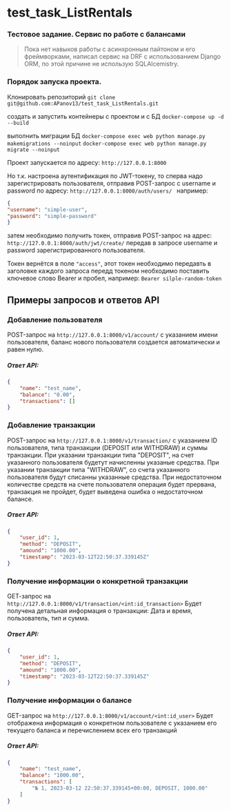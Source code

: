# test_task_ListRentals
### Тестовое задание. Сервис по работе с балансами

> Пока нет навыков работы с асинхронным пайтоном и его фреймворками,
> написал сервис на DRF с использованием Django ORM, 
> по этой причине не использую SQLAlcemistry.

### Порядок запуска проекта.

Клонировать репозиторий 
`git clone git@github.com:APanov13/test_task_ListRentals.git`

создать и запустить контейнеры с проектом и с БД
`docker-compose up -d --build`

выполнить миграции БД
`docker-compose exec web python manage.py makemigrations --noinput`
`docker-compose exec web python manage.py migrate --noinput`

Проект запускается по адресу: `http://127.0.0.1:8000`

Но т.к. настроена аутентификация по JWT-токену, то сперва надо зарегистрировать пользователя, отправив POST-запрос с username и password по адресу: `http://127.0.0.1:8000/auth/users/ `
например: 
```json
{
"username": "simple-user", 
"password": "simple-password"
}
```

затем необходимо получить токен, отправив POST-запрос на адрес: `http://127.0.0.1:8000/auth/jwt/create/` передав в запросе username и password зарегистрированного пользователя.

Токен вернётся в поле `"access"`, этот токен необходимо передавть в заголовке каждого запроса передд токеном необходимо поставить ключевое слово Bearer и пробел, например:
`Bearer silple-random-token`

## Примеры запросов и ответов API
### Добавление пользователя
POST-запрос на `http://127.0.0.1:8000/v1/account/` с указанием имени пользователя, баланс нового пользователя создается автоматически и равен нулю.
##### Ответ API:
```json
{
    "name": "test_name",
    "balance": "0.00",
    "transactions": []
}
```

### Добавление транзакции
POST-запрос на `http://127.0.0.1:8000/v1/transaction/` с указанием ID пользователя, типа транзакции (DEPOSIT или WITHDRAW) и суммы транзакции. При указании транзакции типа "DEPOSIT", на счет указанного пользователя будетут начисленны указаные средства. При указании транзакции типа "WITHDRAW", со счета указанного пользователя будут списанны указанные средства. При недостаточном количестве средств на счете пользователя операция будет прервана, транзакция не пройдет, будет выведена ошибка о недостаточном балансе.
##### Ответ API:
```json
{
    "user_id": 1,
    "method": "DEPOSIT",
    "amound": "1000.00",
    "timestamp": "2023-03-12T22:50:37.339145Z"
}
```

### Получение информации о конкретной транзакции
GEТ-запрос на `http://127.0.0.1:8000/v1/transaction/<int:id_transaction>` Будет получена детальная информация о транзакции: Дата и время, пользователь, тип и сумма.
##### Ответ API:
```json
{
    "user_id": 1,
    "method": "DEPOSIT",
    "amound": "1000.00",
    "timestamp": "2023-03-12T22:50:37.339145Z"
}
```
### Получение информации о балансе
GET-запрос на `http://127.0.0.1:8000/v1/account/<int:id_user>` Будет отображена информация о конкретном пользователе с указанием его текущего баланса и перечислением всех его транзакций
##### Ответ API:
```json
{
    "name": "test_name",
    "balance": "1000.00",
    "transactions": [
        "№ 1, 2023-03-12 22:50:37.339145+00:00, DEPOSIT, 1000.00"
    ]
}
```